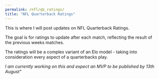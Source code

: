 ```yaml
---
permalink: /nfl/qb_ratings/
title: "NFL Quarterback Ratings"
---
```


This is where I will post updates on NFL Quarterback Ratings.

The goal is for ratings to update after each match, reflecting the result of the previous weeks matches.

The ratings will be a complex variant of an Elo model - taking into consideration every aspect of a quarterbacks play.

_I am currently working on this and expect an MVP to be published by 13th August"_

